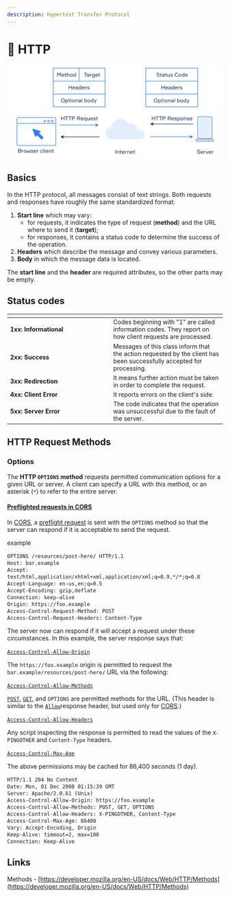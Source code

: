 ```yaml
---
description: Hypertext Transfer Protocol
---
```


# 🔧 HTTP

![pic by hyperskill](<../../../.gitbook/assets/image (18) (1).png>)

## Basics

In the HTTP protocol, all messages consist of text strings. Both requests and responses have roughly the same standardized format:

1. **Start line** which may vary:
   * for requests, it indicates the type of request (**method**) and the URL where to send it (**target**);
   * for responses, it contains a status code to determine the success of the operation.
2. **Headers** which describe the message and convey various parameters.
3. **Body** in which the message data is located.

The **start line** and the **header** are required attributes, so the other parts may be empty.

## **Status codes**

<table data-header-hidden><thead><tr><th width="226.9054581894219"></th><th></th></tr></thead><tbody><tr><td><strong>1xx: Informational</strong></td><td>Codes beginning with "1" are called information codes. They report on how client requests are processed.</td></tr><tr><td><strong>2xx: Success</strong></td><td>Messages of this class inform that the action requested by the client has been successfully accepted for processing.</td></tr><tr><td><strong>3xx: Redirection</strong></td><td>It means further action must be taken in order to complete the request.</td></tr><tr><td><strong>4xx: Client Error</strong></td><td>It reports errors on the client's side.</td></tr><tr><td><strong>5xx: Server Error</strong></td><td>The code indicates that the operation was unsuccessful due to the fault of the server.</td></tr></tbody></table>

## HTTP Request Methods

### **Options**

The **HTTP `OPTIONS` method** requests permitted communication options for a given URL or server. A client can specify a URL with this method, or an asterisk (`*`) to refer to the entire server.

#### [Preflighted requests in CORS](https://developer.mozilla.org/en-US/docs/Glossary/XHR\_\(XMLHttpRequest\)#preflighted\_requests\_in\_cors) <a href="#preflighted_requests_in_cors" id="preflighted_requests_in_cors"></a>

In [CORS](https://developer.mozilla.org/en-US/docs/Web/HTTP/CORS), a [preflight request](https://developer.mozilla.org/en-US/docs/Glossary/Preflight\_request) is sent with the `OPTIONS` method so that the server can respond if it is acceptable to send the request.&#x20;

example

```
OPTIONS /resources/post-here/ HTTP/1.1
Host: bar.example
Accept: text/html,application/xhtml+xml,application/xml;q=0.9,*/*;q=0.8
Accept-Language: en-us,en;q=0.5
Accept-Encoding: gzip,deflate
Connection: keep-alive
Origin: https://foo.example
Access-Control-Request-Method: POST
Access-Control-Request-Headers: Content-Type
```

The server now can respond if it will accept a request under these circumstances. In this example, the server response says that:

[`Access-Control-Allow-Origin`](https://developer.mozilla.org/en-US/docs/Web/HTTP/Headers/Access-Control-Allow-Origin)

The `https://foo.example` origin is permitted to request the `bar.example/resources/post-here/` URL via the following:

[`Access-Control-Allow-Methods`](https://developer.mozilla.org/en-US/docs/Web/HTTP/Headers/Access-Control-Allow-Methods)

[`POST`](https://developer.mozilla.org/en-US/docs/Web/HTTP/Methods/POST), [`GET`](https://developer.mozilla.org/en-US/docs/Web/HTTP/Methods/GET), and `OPTIONS` are permitted methods for the URL. (This header is similar to the [`Allow`](https://developer.mozilla.org/en-US/docs/Web/HTTP/Headers/Allow)response header, but used only for [CORS](https://developer.mozilla.org/en-US/docs/Web/HTTP/CORS).)

[`Access-Control-Allow-Headers`](https://developer.mozilla.org/en-US/docs/Web/HTTP/Headers/Access-Control-Allow-Headers)

Any script inspecting the response is permitted to read the values of the `X-PINGOTHER` and `Content-Type` headers.

[`Access-Control-Max-Age`](https://developer.mozilla.org/en-US/docs/Web/HTTP/Headers/Access-Control-Max-Age)

The above permissions may be cached for 86,400 seconds (1 day).

```
HTTP/1.1 204 No Content
Date: Mon, 01 Dec 2008 01:15:39 GMT
Server: Apache/2.0.61 (Unix)
Access-Control-Allow-Origin: https://foo.example
Access-Control-Allow-Methods: POST, GET, OPTIONS
Access-Control-Allow-Headers: X-PINGOTHER, Content-Type
Access-Control-Max-Age: 86400
Vary: Accept-Encoding, Origin
Keep-Alive: timeout=2, max=100
Connection: Keep-Alive
```





## Links

Methods - [https://developer.mozilla.org/en-US/docs/Web/HTTP/Methods](https://developer.mozilla.org/en-US/docs/Web/HTTP/Methods)
